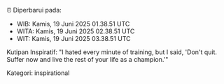 ⏰ Diperbarui pada:
- WIB: Kamis, 19 Juni 2025 01.38.51 UTC
- WITA: Kamis, 19 Juni 2025 02.38.51 UTC
- WIT: Kamis, 19 Juni 2025 03.38.51 UTC

Kutipan Inspiratif:
"I hated every minute of training, but I said, 'Don't quit. Suffer now and live the rest of your life as a champion.'"


Kategori: inspirational

